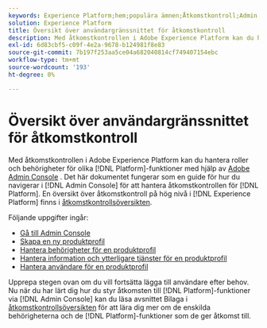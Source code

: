 ```yaml
---
keywords: Experience Platform;hem;populära ämnen;Åtkomstkontroll;Admin Console för Adobe
solution: Experience Platform
title: Översikt över användargränssnittet för åtkomstkontroll
description: Med åtkomstkontrollen i Adobe Experience Platform kan du hantera roller och behörigheter för olika plattformsfunktioner med hjälp av Adobe Admin Console. Det här dokumentet är en guide till hur du navigerar i Admin Console för att hantera åtkomsten till Platform.
exl-id: 6d83cbf5-c09f-4e2a-9678-b124981f8e83
source-git-commit: 7b197f253aa5ce04a682040814cf749407154ebc
workflow-type: tm+mt
source-wordcount: '193'
ht-degree: 0%

---
```


# Översikt över användargränssnittet för åtkomstkontroll

Med åtkomstkontrollen i Adobe Experience Platform kan du hantera roller och behörigheter för olika [!DNL Platform]-funktioner med hjälp av [Adobe Admin Console](https://adminconsole.adobe.com) . Det här dokumentet fungerar som en guide för hur du navigerar i [!DNL Admin Console] för att hantera åtkomstkontrollen för [!DNL Platform]. En översikt över åtkomstkontroll på hög nivå i [!DNL Experience Platform] finns i [åtkomstkontrollsöversikten](./../home.md).

Följande uppgifter ingår:

- [Gå till Admin Console](./browse.md)
- [Skapa en ny produktprofil](./create-profile.md)
- [Hantera behörigheter för en produktprofil](./permissions.md)
- [Hantera information och ytterligare tjänster för en produktprofil](./details-and-services.md)
- [Hantera användare för en produktprofil](./users.md)

Upprepa stegen ovan om du vill fortsätta lägga till användare efter behov. Nu när du har lärt dig hur du styr åtkomsten till [!DNL Platform]-funktioner via [!DNL Admin Console] kan du läsa avsnittet Bilaga i [åtkomstkontrollsöversikten](../home.md) för att lära dig mer om de enskilda behörigheterna och de [!DNL Platform]-funktioner som de ger åtkomst till.
